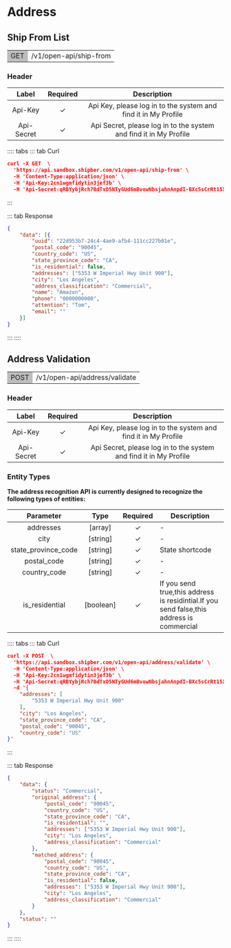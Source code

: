 # Address

## Ship From List

<table><tr><td bgcolor=#bdbdbd>GET</td><td>/v1/open-api/ship-from</td></tr></table>


### Header 

|   Label    | Required |                         Description                          |
| :--------: | :------: | :----------------------------------------------------------: |
|  Api-Key   |   ✓     | Api Key, please log in to the system and find it in My Profile |
| Api-Secret |   ✓     | Api Secret, please log in to the system and find it in My Profile |


:::: tabs 
::: tab Curl


```json
curl -X GET  \
  'https://api.sandbox.shipber.com/v1/open-api/ship-from' \
  -H 'Content-Type:application/json' \ 
  -H 'Api-Key:2cn1wgmfidytin3jef3b' \
  -H 'Api-Secret:qRBYybjRch7BdTxO5NTyGUd6mBvowNbsjahnAnpdI-BXc5sCrRt15XGr-hc9oY7C'
```



:::

::: tab Response

```json
{
    "data": [{
        "uuid": "22d953b7-24c4-4ae9-afb4-111cc227b01e",
        "postal_code": "90045",
        "country_code": "US",
        "state_province_code": "CA",
        "is_residential": false,
        "addresses": ["5353 W Imperial Hwy Unit 900"],
        "city": "Los Angeles",
        "address_classification": "Commercial",
        "name": "Amazon",
        "phone": "0000000000",
        "attention": "Tom",
        "email": ""
    }]
}
```

:::
::::


## Address Validation

<table><tr><td bgcolor=#bdbdbd>POST</td><td>/v1/open-api/address/validate</td></tr></table>


### Header 

|   Label    | Required |                         Description                          |
| :--------: | :------: | :----------------------------------------------------------: |
|  Api-Key   |   ✓     | Api Key, please log in to the system and find it in My Profile |
| Api-Secret |   ✓     | Api Secret, please log in to the system and find it in My Profile |


### Entity Types

**The address recognition API is currently designed to recognize the following types of entities:**

|      Parameter      |   Type    | Required | Description                                                  |
| :-----------------: | :-------: | :------: | ------------------------------------------------------------ |
|      addresses      |  [array]  |    ✓     | -                                                            |
|        city         | [string]  |    ✓     | -                                                            |
| state_province_code | [string]  |    ✓     | State shortcode                                              |
|     postal_code     | [string]  |    ✓     | -                                                            |
|    country_code     | [string]  |    ✓     | -                                                            |
|   is_residential    | [boolean] |    ✓     | If you send true,this address is residintial.If you send false,this address is commercial |








:::: tabs 
::: tab Curl

```json
curl -X POST  \
  'https://api.sandbox.shipber.com/v1/open-api/address/validate' \
  -H 'Content-Type:application/json' \
  -H 'Api-Key:2cn1wgmfidytin3jef3b' \
  -H 'Api-Secret:qRBYybjRch7BdTxO5NTyGUd6mBvowNbsjahnAnpdI-BXc5sCrRt15XGr-hc9oY7C' \
  -d '{
    "addresses": [
        "5353 W Imperial Hwy Unit 900"
    ],
    "city": "Los Angeles",
    "state_province_code": "CA",
    "postal_code": "90045",
    "country_code": "US"
}'
```

:::

::: tab Response

```json
{
    "data": {
        "status": "Commercial",
        "original_address": {
            "postal_code": "90045",
            "country_code": "US",
            "state_province_code": "CA",
            "is_residential": "",
            "addresses": ["5353 W Imperial Hwy Unit 900"],
            "city": "Los Angeles",
            "address_classification": "Commercial"
        },
        "matched_address": {
            "postal_code": "90045",
            "country_code": "US",
            "state_province_code": "CA",
            "is_residential": false,
            "addresses": ["5353 W Imperial Hwy Unit 900"],
            "city": "Los Angeles",
            "address_classification": "Commercial"
        }
    },
    "status": ""
}
```

:::
::::

